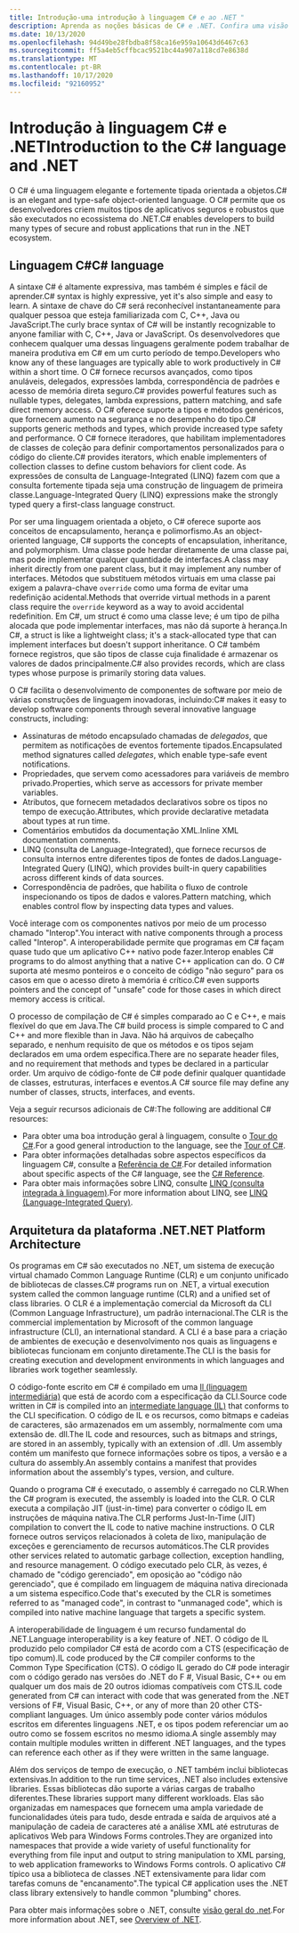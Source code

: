 ```yaml
---
title: Introdução-uma introdução à linguagem C# e ao .NET "
description: Aprenda as noções básicas de C# e .NET. Confira uma visão geral da linguagem C# e do ecossistema .NET.
ms.date: 10/13/2020
ms.openlocfilehash: 94d49be28fbdba8f58ca16e959a10643d6467c63
ms.sourcegitcommit: ff5a4eb5cffbcac9521bc44a907a118cd7e8638d
ms.translationtype: MT
ms.contentlocale: pt-BR
ms.lasthandoff: 10/17/2020
ms.locfileid: "92160952"
---
```

# <a name="introduction-to-the-c-language-and-net"></a><span data-ttu-id="23e35-104">Introdução à linguagem C# e .NET</span><span class="sxs-lookup"><span data-stu-id="23e35-104">Introduction to the C# language and .NET</span></span>

<span data-ttu-id="23e35-105">O C# é uma linguagem elegante e fortemente tipada orientada a objetos.</span><span class="sxs-lookup"><span data-stu-id="23e35-105">C# is an elegant and type-safe object-oriented language.</span></span> <span data-ttu-id="23e35-106">O C# permite que os desenvolvedores criem muitos tipos de aplicativos seguros e robustos que são executados no ecossistema do .NET.</span><span class="sxs-lookup"><span data-stu-id="23e35-106">C# enables developers to build many types of secure and robust applications that run in the .NET ecosystem.</span></span>

## <a name="c-language"></a><span data-ttu-id="23e35-107">Linguagem C#</span><span class="sxs-lookup"><span data-stu-id="23e35-107">C# language</span></span>

<span data-ttu-id="23e35-108">A sintaxe C# é altamente expressiva, mas também é simples e fácil de aprender.</span><span class="sxs-lookup"><span data-stu-id="23e35-108">C# syntax is highly expressive, yet it's also simple and easy to learn.</span></span> <span data-ttu-id="23e35-109">A sintaxe de chave do C# será reconhecível instantaneamente para qualquer pessoa que esteja familiarizada com C, C++, Java ou JavaScript.</span><span class="sxs-lookup"><span data-stu-id="23e35-109">The curly brace syntax of C# will be instantly recognizable to anyone familiar with C, C++, Java or JavaScript.</span></span> <span data-ttu-id="23e35-110">Os desenvolvedores que conhecem qualquer uma dessas linguagens geralmente podem trabalhar de maneira produtiva em C# em um curto período de tempo.</span><span class="sxs-lookup"><span data-stu-id="23e35-110">Developers who know any of these languages are typically able to work productively in C# within a short time.</span></span> <span data-ttu-id="23e35-111">O C# fornece recursos avançados, como tipos anuláveis, delegados, expressões lambda, correspondência de padrões e acesso de memória direta seguro.</span><span class="sxs-lookup"><span data-stu-id="23e35-111">C# provides powerful features such as nullable types, delegates, lambda expressions, pattern matching, and safe direct memory access.</span></span> <span data-ttu-id="23e35-112">O C# oferece suporte a tipos e métodos genéricos, que fornecem aumento na segurança e no desempenho do tipo.</span><span class="sxs-lookup"><span data-stu-id="23e35-112">C# supports generic methods and types, which provide increased type safety and performance.</span></span> <span data-ttu-id="23e35-113">O C# fornece iteradores, que habilitam implementadores de classes de coleção para definir comportamentos personalizados para o código do cliente.</span><span class="sxs-lookup"><span data-stu-id="23e35-113">C# provides iterators, which enable implementers of collection classes to define custom behaviors for client code.</span></span> <span data-ttu-id="23e35-114">As expressões de consulta de Language-Integrated (LINQ) fazem com que a consulta fortemente tipada seja uma construção de linguagem de primeira classe.</span><span class="sxs-lookup"><span data-stu-id="23e35-114">Language-Integrated Query (LINQ) expressions make the strongly typed query a first-class language construct.</span></span>

<span data-ttu-id="23e35-115">Por ser uma linguagem orientada a objeto, o C# oferece suporte aos conceitos de encapsulamento, herança e polimorfismo.</span><span class="sxs-lookup"><span data-stu-id="23e35-115">As an object-oriented language, C# supports the concepts of encapsulation, inheritance, and polymorphism.</span></span> <span data-ttu-id="23e35-116">Uma classe pode herdar diretamente de uma classe pai, mas pode implementar qualquer quantidade de interfaces.</span><span class="sxs-lookup"><span data-stu-id="23e35-116">A class may inherit directly from one parent class, but it may implement any number of interfaces.</span></span> <span data-ttu-id="23e35-117">Métodos que substituem métodos virtuais em uma classe pai exigem a palavra-chave `override` como uma forma de evitar uma redefinição acidental.</span><span class="sxs-lookup"><span data-stu-id="23e35-117">Methods that override virtual methods in a parent class require the `override` keyword as a way to avoid accidental redefinition.</span></span> <span data-ttu-id="23e35-118">Em C#, um struct é como uma classe leve; é um tipo de pilha alocada que pode implementar interfaces, mas não dá suporte à herança.</span><span class="sxs-lookup"><span data-stu-id="23e35-118">In C#, a struct is like a lightweight class; it's a stack-allocated type that can implement interfaces but doesn't support inheritance.</span></span> <span data-ttu-id="23e35-119">O C# também fornece registros, que são tipos de classe cuja finalidade é armazenar os valores de dados principalmente.</span><span class="sxs-lookup"><span data-stu-id="23e35-119">C# also provides records, which are class types whose purpose is primarily storing data values.</span></span>

<span data-ttu-id="23e35-120">O C# facilita o desenvolvimento de componentes de software por meio de várias construções de linguagem inovadoras, incluindo:</span><span class="sxs-lookup"><span data-stu-id="23e35-120">C# makes it easy to develop software components through several innovative language constructs, including:</span></span>

- <span data-ttu-id="23e35-121">Assinaturas de método encapsulado chamadas de *delegados*, que permitem as notificações de eventos fortemente tipados.</span><span class="sxs-lookup"><span data-stu-id="23e35-121">Encapsulated method signatures called *delegates*, which enable type-safe event notifications.</span></span>
- <span data-ttu-id="23e35-122">Propriedades, que servem como acessadores para variáveis de membro privado.</span><span class="sxs-lookup"><span data-stu-id="23e35-122">Properties, which serve as accessors for private member variables.</span></span>
- <span data-ttu-id="23e35-123">Atributos, que fornecem metadados declarativos sobre os tipos no tempo de execução.</span><span class="sxs-lookup"><span data-stu-id="23e35-123">Attributes, which provide declarative metadata about types at run time.</span></span>
- <span data-ttu-id="23e35-124">Comentários embutidos da documentação XML.</span><span class="sxs-lookup"><span data-stu-id="23e35-124">Inline XML documentation comments.</span></span>
- <span data-ttu-id="23e35-125">LINQ (consulta de Language-Integrated), que fornece recursos de consulta internos entre diferentes tipos de fontes de dados.</span><span class="sxs-lookup"><span data-stu-id="23e35-125">Language-Integrated Query (LINQ), which provides built-in query capabilities across different kinds of data sources.</span></span>
- <span data-ttu-id="23e35-126">Correspondência de padrões, que habilita o fluxo de controle inspecionando os tipos de dados e valores.</span><span class="sxs-lookup"><span data-stu-id="23e35-126">Pattern matching, which enables control flow by inspecting data types and values.</span></span>

<span data-ttu-id="23e35-127">Você interage com os componentes nativos por meio de um processo chamado "Interop".</span><span class="sxs-lookup"><span data-stu-id="23e35-127">You interact with native components through a process called "Interop".</span></span> <span data-ttu-id="23e35-128">A interoperabilidade permite que programas em C# façam quase tudo que um aplicativo C++ nativo pode fazer.</span><span class="sxs-lookup"><span data-stu-id="23e35-128">Interop enables C# programs to do almost anything that a native C++ application can do.</span></span> <span data-ttu-id="23e35-129">O C# suporta até mesmo ponteiros e o conceito de código "não seguro" para os casos em que o acesso direto à memória é crítico.</span><span class="sxs-lookup"><span data-stu-id="23e35-129">C# even supports pointers and the concept of "unsafe" code for those cases in which direct memory access is critical.</span></span>

<span data-ttu-id="23e35-130">O processo de compilação de C# é simples comparado ao C e C++, e mais flexível do que em Java.</span><span class="sxs-lookup"><span data-stu-id="23e35-130">The C# build process is simple compared to C and C++ and more flexible than in Java.</span></span> <span data-ttu-id="23e35-131">Não há arquivos de cabeçalho separado, e nenhum requisito de que os métodos e os tipos sejam declarados em uma ordem específica.</span><span class="sxs-lookup"><span data-stu-id="23e35-131">There are no separate header files, and no requirement that methods and types be declared in a particular order.</span></span> <span data-ttu-id="23e35-132">Um arquivo de código-fonte de C# pode definir qualquer quantidade de classes, estruturas, interfaces e eventos.</span><span class="sxs-lookup"><span data-stu-id="23e35-132">A C# source file may define any number of classes, structs, interfaces, and events.</span></span>

<span data-ttu-id="23e35-133">Veja a seguir recursos adicionais de C#:</span><span class="sxs-lookup"><span data-stu-id="23e35-133">The following are additional C# resources:</span></span>

- <span data-ttu-id="23e35-134">Para obter uma boa introdução geral à linguagem, consulte o [Tour do C#](../tour-of-csharp/index.md).</span><span class="sxs-lookup"><span data-stu-id="23e35-134">For a good general introduction to the language, see the [Tour of C#](../tour-of-csharp/index.md).</span></span>
- <span data-ttu-id="23e35-135">Para obter informações detalhadas sobre aspectos específicos da linguagem C#, consulte a [Referência de C#](../language-reference/index.md).</span><span class="sxs-lookup"><span data-stu-id="23e35-135">For detailed information about specific aspects of the C# language, see the [C# Reference](../language-reference/index.md).</span></span>
- <span data-ttu-id="23e35-136">Para obter mais informações sobre LINQ, consulte [LINQ (consulta integrada à linguagem)](../programming-guide/concepts/linq/index.md).</span><span class="sxs-lookup"><span data-stu-id="23e35-136">For more information about LINQ, see [LINQ (Language-Integrated Query)](../programming-guide/concepts/linq/index.md).</span></span>

## <a name="net-platform-architecture"></a><span data-ttu-id="23e35-137">Arquitetura da plataforma .NET</span><span class="sxs-lookup"><span data-stu-id="23e35-137">.NET Platform Architecture</span></span>

<span data-ttu-id="23e35-138">Os programas em C# são executados no .NET, um sistema de execução virtual chamado Common Language Runtime (CLR) e um conjunto unificado de bibliotecas de classes.</span><span class="sxs-lookup"><span data-stu-id="23e35-138">C# programs run on .NET, a virtual execution system called the common language runtime (CLR) and a unified set of class libraries.</span></span> <span data-ttu-id="23e35-139">O CLR é a implementação comercial da Microsoft da CLI (Common Language Infrastructure), um padrão internacional.</span><span class="sxs-lookup"><span data-stu-id="23e35-139">The CLR is the commercial implementation by Microsoft of the common language infrastructure (CLI), an international standard.</span></span> <span data-ttu-id="23e35-140">A CLI é a base para a criação de ambientes de execução e desenvolvimento nos quais as linguagens e bibliotecas funcionam em conjunto diretamente.</span><span class="sxs-lookup"><span data-stu-id="23e35-140">The CLI is the basis for creating execution and development environments in which languages and libraries work together seamlessly.</span></span>

<span data-ttu-id="23e35-141">O código-fonte escrito em C# é compilado em uma [Il (linguagem intermediária)](../../standard/managed-code.md) que está de acordo com a especificação da CLI.</span><span class="sxs-lookup"><span data-stu-id="23e35-141">Source code written in C# is compiled into an [intermediate language (IL)](../../standard/managed-code.md) that conforms to the CLI specification.</span></span> <span data-ttu-id="23e35-142">O código de IL e os recursos, como bitmaps e cadeias de caracteres, são armazenados em um assembly, normalmente com uma extensão de. dll.</span><span class="sxs-lookup"><span data-stu-id="23e35-142">The IL code and resources, such as bitmaps and strings, are stored in an assembly, typically with an extension of .dll.</span></span> <span data-ttu-id="23e35-143">Um assembly contém um manifesto que fornece informações sobre os tipos, a versão e a cultura do assembly.</span><span class="sxs-lookup"><span data-stu-id="23e35-143">An assembly contains a manifest that provides information about the assembly's types, version, and culture.</span></span>

<span data-ttu-id="23e35-144">Quando o programa C# é executado, o assembly é carregado no CLR.</span><span class="sxs-lookup"><span data-stu-id="23e35-144">When the C# program is executed, the assembly is loaded into the CLR.</span></span> <span data-ttu-id="23e35-145">O CLR executa a compilação JIT (just-in-time) para converter o código IL em instruções de máquina nativa.</span><span class="sxs-lookup"><span data-stu-id="23e35-145">The CLR performs Just-In-Time (JIT) compilation to convert the IL code to native machine instructions.</span></span> <span data-ttu-id="23e35-146">O CLR fornece outros serviços relacionados à coleta de lixo, manipulação de exceções e gerenciamento de recursos automáticos.</span><span class="sxs-lookup"><span data-stu-id="23e35-146">The CLR provides other services related to automatic garbage collection, exception handling, and resource management.</span></span> <span data-ttu-id="23e35-147">O código executado pelo CLR, às vezes, é chamado de "código gerenciado", em oposição ao "código não gerenciado", que é compilado em linguagem de máquina nativa direcionada a um sistema específico.</span><span class="sxs-lookup"><span data-stu-id="23e35-147">Code that's executed by the CLR is sometimes referred to as "managed code", in contrast to "unmanaged code", which is compiled into native machine language that targets a specific system.</span></span>

<span data-ttu-id="23e35-148">A interoperabilidade de linguagem é um recurso fundamental do .NET.</span><span class="sxs-lookup"><span data-stu-id="23e35-148">Language interoperability is a key feature of .NET.</span></span> <span data-ttu-id="23e35-149">O código de IL produzido pelo compilador C# está de acordo com a CTS (especificação de tipo comum).</span><span class="sxs-lookup"><span data-stu-id="23e35-149">IL code produced by the C# compiler conforms to the Common Type Specification (CTS).</span></span> <span data-ttu-id="23e35-150">O código IL gerado do C# pode interagir com o código gerado nas versões do .NET do F #, Visual Basic, C++ ou em qualquer um dos mais de 20 outros idiomas compatíveis com CTS.</span><span class="sxs-lookup"><span data-stu-id="23e35-150">IL code generated from C# can interact with code that was generated from the .NET versions of F#, Visual Basic, C++, or any of more than 20 other CTS-compliant languages.</span></span> <span data-ttu-id="23e35-151">Um único assembly pode conter vários módulos escritos em diferentes linguagens .NET, e os tipos podem referenciar um ao outro como se fossem escritos no mesmo idioma.</span><span class="sxs-lookup"><span data-stu-id="23e35-151">A single assembly may contain multiple modules written in different .NET languages, and the types can reference each other as if they were written in the same language.</span></span>

<span data-ttu-id="23e35-152">Além dos serviços de tempo de execução, o .NET também inclui bibliotecas extensivas.</span><span class="sxs-lookup"><span data-stu-id="23e35-152">In addition to the run time services, .NET also includes extensive libraries.</span></span> <span data-ttu-id="23e35-153">Essas bibliotecas dão suporte a várias cargas de trabalho diferentes.</span><span class="sxs-lookup"><span data-stu-id="23e35-153">These libraries support many different workloads.</span></span> <span data-ttu-id="23e35-154">Elas são organizadas em namespaces que fornecem uma ampla variedade de funcionalidades úteis para tudo, desde entrada e saída de arquivos até a manipulação de cadeia de caracteres até a análise XML até estruturas de aplicativos Web para Windows Forms controles.</span><span class="sxs-lookup"><span data-stu-id="23e35-154">They are organized into namespaces that provide a wide variety of useful functionality for everything from file input and output to string manipulation to XML parsing, to web application frameworks to Windows Forms controls.</span></span> <span data-ttu-id="23e35-155">O aplicativo C# típico usa a biblioteca de classes .NET extensivamente para lidar com tarefas comuns de "encanamento".</span><span class="sxs-lookup"><span data-stu-id="23e35-155">The typical C# application uses the .NET class library extensively to handle common "plumbing" chores.</span></span>

<span data-ttu-id="23e35-156">Para obter mais informações sobre o .NET, consulte [visão geral do .net](../../core/introduction.md).</span><span class="sxs-lookup"><span data-stu-id="23e35-156">For more information about .NET, see [Overview of .NET](../../core/introduction.md).</span></span>
